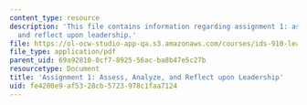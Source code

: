 ```yaml
---
content_type: resource
description: 'This file contains information regarding assignment 1: assess, analyze,
  and reflect upon leadership.'
file: https://ol-ocw-studio-app-qa.s3.amazonaws.com/courses/ids-910-leadership-development-fall-2014/fe4200e9af5328cb5723978c1faa7124_MITESD_801F14_Assign1.pdf
file_type: application/pdf
parent_uid: 69a92810-8cf7-8925-56ac-ba8b47e5c27b
resourcetype: Document
title: 'Assignment 1: Assess, Analyze, and Reflect upon Leadership'
uid: fe4200e9-af53-28cb-5723-978c1faa7124
---
```

